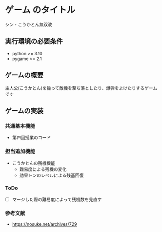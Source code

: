 # ゲーム のタイトル
シン・こうかとん無双改
## 実行環境の必要条件
* python >= 3.10
* pygame >= 2.1

## ゲームの概要
主人公(こうかとん)を操って敵機を撃ち落としたり、爆弾をよけたりするゲームです

## ゲームの実装
### 共通基本機能
* 第四回授業のコード
### 担当追加機能
- こうかとんの残機機能
    - 難易度による残機の変化
    - 効果トンのレベルによる残基回復
### ToDo
- [ ] マージした際の難易度によって残機数を見直す
### 参考文献
- https://nosuke.net/archives/729
